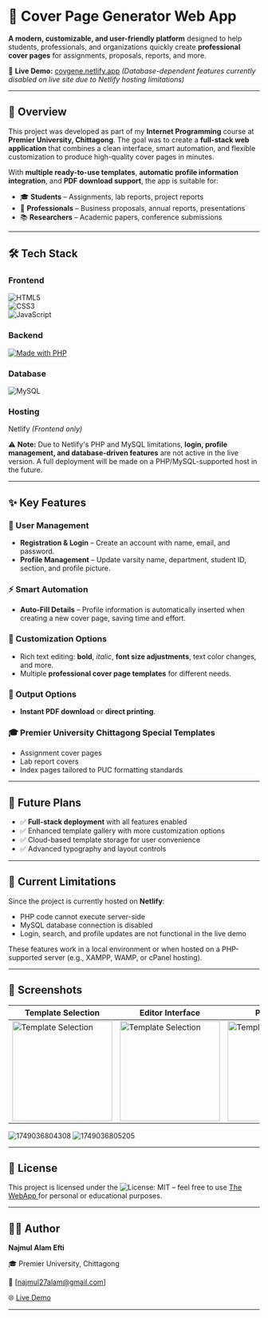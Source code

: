 # 📄 Cover Page Generator Web App

**A modern, customizable, and user-friendly platform** designed to help students, professionals, and organizations quickly create **professional cover pages** for assignments, proposals, reports, and more.

🚀 **Live Demo:** [covgene.netlify.app](https://covgene.netlify.app) *(Database-dependent features currently disabled on live site due to Netlify hosting limitations)*

---

## 🌟 Overview

This project was developed as part of my **Internet Programming** course at **Premier University, Chittagong**. The goal was to create a **full-stack web application** that combines a clean interface, smart automation, and flexible customization to produce high-quality cover pages in minutes.

With **multiple ready-to-use templates**, **automatic profile information integration**, and **PDF download support**, the app is suitable for:

* 🎓 **Students** – Assignments, lab reports, project reports
* 🏢 **Professionals** – Business proposals, annual reports, presentations
* 📚 **Researchers** – Academic papers, conference submissions

---

## 🛠 Tech Stack
### Frontend
![HTML5](https://img.shields.io/badge/HTML5-E34F26?logo=html5&logoColor=white)  
![CSS3](https://img.shields.io/badge/CSS3-1572B6?logo=css3&logoColor=white)  
![JavaScript](https://img.shields.io/badge/JavaScript-F7DF1E?logo=javascript&logoColor=black) 

### Backend
[![Made with PHP](https://img.shields.io/badge/Made%20with-PHP-777BB4?logo=php&logoColor=white)](https://www.php.net/)  

### Database
![MySQL](https://img.shields.io/badge/MySQL-4479A1?logo=mysql&logoColor=white) 

### Hosting
 Netlify *(Frontend only)*


⚠ **Note:** Due to Netlify's PHP and MySQL limitations, **login, profile management, and database-driven features** are not active in the live version. A full deployment will be made on a PHP/MySQL-supported host in the future.

---

## ✨ Key Features

### 👤 User Management

* **Registration & Login** – Create an account with name, email, and password.
* **Profile Management** – Update varsity name, department, student ID, section, and profile picture.

### ⚡ Smart Automation

* **Auto-Fill Details** – Profile information is automatically inserted when creating a new cover page, saving time and effort.

### 🎨 Customization Options

* Rich text editing: **bold**, *italic*, **font size adjustments**, text color changes, and more.
* Multiple **professional cover page templates** for different needs.

### 📄 Output Options

* **Instant PDF download** or **direct printing**.

### 🎓 Premier University Chittagong Special Templates

* Assignment cover pages
* Lab report covers
* Index pages tailored to PUC formatting standards

---

## 📌 Future Plans

* ✅ **Full-stack deployment** with all features enabled
* ✅ Enhanced template gallery with more customization options
* ✅ Cloud-based template storage for user convenience
* ✅ Advanced typography and layout controls

---

## 🚧 Current Limitations

Since the project is currently hosted on **Netlify**:

* PHP code cannot execute server-side
* MySQL database connection is disabled
* Login, search, and profile updates are not functional in the live demo

These features work in a local environment or when hosted on a PHP-supported server (e.g., XAMPP, WAMP, or cPanel hosting).

---

## 📸 Screenshots

| Template Selection | Editor Interface | PDF Output |
|--------------------|------------------|------------|
| <img src="https://github.com/user-attachments/assets/72608afb-5a9e-495c-825c-f4d60ff62d17" alt="Template Selection" width="200" height="200"> | <img src="https://github.com/user-attachments/assets/72608afb-5a9e-495c-825c-f4d60ff62d17" alt="Template Selection" width="200" height="200"> | <img src="[https://github.com/user-attachments/assets/72608afb-5a9e-495c-825c-f4d60ff62d17](https://github.com/user-attachments/assets/ed5b309b-c500-48e9-9648-e4dab1b911db)" alt="Template Selection" width="200" height="200"> |

![1749036804308](https://github.com/user-attachments/assets/2a2a88b8-e88f-4a97-a59d-d24c102a25ea)
![1749036805205](https://github.com/user-attachments/assets/ed5b309b-c500-48e9-9648-e4dab1b911db)



---


## 📜 License

This project is licensed under the ![License: MIT](https://img.shields.io/badge/License-MIT-green.svg)   – feel free to use [The WebApp ](https://covgene.netlify.app) for personal or educational purposes.

---

## 👨‍💻 Author

**Najmul Alam Efti**

🎓 Premier University, Chittagong

📧 \[najmul27alam@gmail.com]

🌐 [Live Demo](https://covgene.netlify.app)

---
